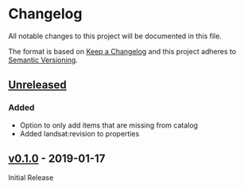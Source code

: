 # Changelog
All notable changes to this project will be documented in this file.

The format is based on [Keep a Changelog](http://keepachangelog.com/en/1.0.0/)
and this project adheres to [Semantic Versioning](http://semver.org/spec/v2.0.0.html).

## [Unreleased]

### Added
- Option to only add items that are missing from catalog
- Added landsat:revision to properties


## [v0.1.0] - 2019-01-17

Initial Release

[Unreleased]: https://github.com/sat-utils/sat-stac-landsat/compare/0.1.0...HEAD
[v0.1.0]: https://github.com/sat-utils/sat-stac-landsat/tree/0.1.0
